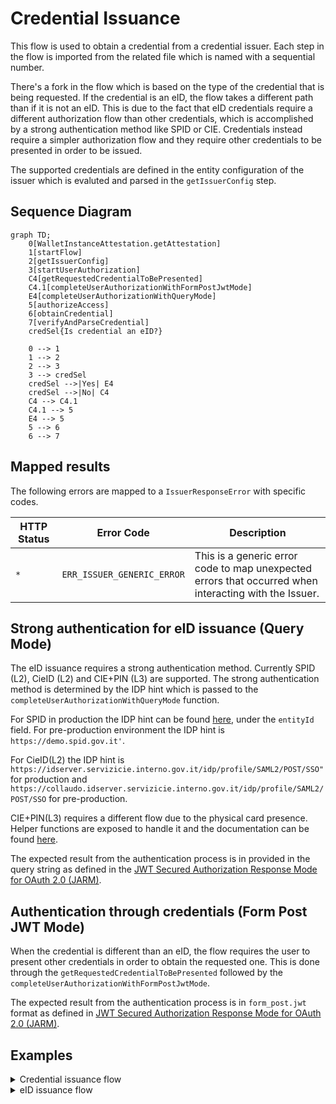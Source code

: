 # Credential Issuance

This flow is used to obtain a credential from a credential issuer. Each step in the flow is imported from the related file which is named with a sequential number.

There's a fork in the flow which is based on the type of the credential that is being requested. If the credential is an eID, the flow takes a different path than if it is not an eID.
This is due to the fact that eID credentials require a different authorization flow than other credentials, which is accomplished by a strong authentication method like SPID or CIE.
Credentials instead require a simpler authorization flow and they require other credentials to be presented in order to be issued.

The supported credentials are defined in the entity configuration of the issuer which is evaluted and parsed in the `getIssuerConfig` step.

## Sequence Diagram

```mermaid
graph TD;
    0[WalletInstanceAttestation.getAttestation]
    1[startFlow]
    2[getIssuerConfig]
    3[startUserAuthorization]
    C4[getRequestedCredentialToBePresented]
    C4.1[completeUserAuthorizationWithFormPostJwtMode]
    E4[completeUserAuthorizationWithQueryMode]
    5[authorizeAccess]
    6[obtainCredential]
    7[verifyAndParseCredential]
    credSel{Is credential an eID?}

    0 --> 1
    1 --> 2
    2 --> 3
    3 --> credSel
    credSel -->|Yes| E4
    credSel -->|No| C4
    C4 --> C4.1
    C4.1 --> 5
    E4 --> 5
    5 --> 6
    6 --> 7
```

## Mapped results

The following errors are mapped to a `IssuerResponseError` with specific codes.

| HTTP Status | Error Code                 | Description                                                                                           |
| ----------- | -------------------------- | ----------------------------------------------------------------------------------------------------- |
| `*`         | `ERR_ISSUER_GENERIC_ERROR` | This is a generic error code to map unexpected errors that occurred when interacting with the Issuer. |

## Strong authentication for eID issuance (Query Mode)

The eID issuance requires a strong authentication method. Currently SPID (L2), CieID (L2) and CIE+PIN (L3) are supported. The strong authentication method is determined by the IDP hint which is passed to the `completeUserAuthorizationWithQueryMode` function.

For SPID in production the IDP hint can be found [here](https://registry.spid.gov.it/identity-providers), under the `entityId` field. For pre-production environment the IDP hint is `https://demo.spid.gov.it'`.

For CieID(L2) the IDP hint is `https://idserver.servizicie.interno.gov.it/idp/profile/SAML2/POST/SSO"` for production and `https://collaudo.idserver.servizicie.interno.gov.it/idp/profile/SAML2/POST/SSO` for pre-production.

CIE+PIN(L3) requires a different flow due to the physical card presence. Helper functions are exposed to handle it and the documentation can be found [here](../../cie/README.md).

The expected result from the authentication process is in provided in the query string as defined in the [JWT Secured Authorization Response Mode for OAuth 2.0 (JARM)](https://openid.net/specs/oauth-v2-jarm.html#name-response-mode-queryjwt).

## Authentication through credentials (Form Post JWT Mode)

When the credential is different than an eID, the flow requires the user to present other credentials in order to obtain the requested one. This is done through the `getRequestedCredentialToBePresented` followed by the `completeUserAuthorizationWithFormPostJwtMode`.

The expected result from the authentication process is in `form_post.jwt` format as defined in [JWT Secured Authorization Response Mode for OAuth 2.0 (JARM)](https://openid.net/specs/oauth-v2-jarm.html#name-response-mode-form_postjwt).

## Examples

<details>
  <summary>Credential issuance flow</summary>

```ts
// Retrieve the integrity key tag from the store and create its context
const integrityKeyTag = "example"; // Let's assume this is the key tag used to create the wallet instance
const integrityContext = getIntegrityContext(integrityKeyTag);

// generate Key for Wallet Instance Attestation
// ensure the key esists befor starting the issuing process
await regenerateCryptoKey(WIA_KEYTAG); // Let's assume this function regenerates this ephemeral key
const wiaCryptoContext = createCryptoContextFor(WIA_KEYTAG);

const { WALLET_PROVIDER_BASE_URL, WALLET_EAA_PROVIDER_BASE_URL, REDIRECT_URI } =
  env; // Let's assume these are the environment variables

/**
 * Obtains a new Wallet Instance Attestation.
 * WARNING: The integrity context must be the same used when creating the Wallet Instance with the same keytag.
 */
const walletInstanceAttestation =
  await WalletInstanceAttestation.getAttestation({
    wiaCryptoContext,
    integrityContext,
    walletProviderBaseUrl: WALLET_PROVIDER_BASE_URL,
    appFetch,
  });

const credentialType = "someCredential"; // Let's assume this is the credential type

const eid = {
  credential: "example",
  parsedCredential: "example"
  keyTag: "example";
  credentialType: "eid";
};

const eidCryptoContext = createCryptoContextFor(eid.keyTag);

// Create credential crypto context
const credentialKeyTag = uuidv4().toString();
await generate(credentialKeyTag); // Let's assume this function generates a new hardware-backed key pair
const credentialCryptoContext = createCryptoContextFor(credentialKeyTag);

// Start the issuance flow
const startFlow: Credential.Issuance.StartFlow = () => ({
  issuerUrl: WALLET_EAA_PROVIDER_BASE_URL,
  credentialType,
});

const { issuerUrl } = startFlow();

// Evaluate issuer trust
const { issuerConf } = await Credential.Issuance.getIssuerConfig(issuerUrl);

// Start user authorization
const { issuerRequestUri, clientId, codeVerifier, credentialDefinition } =
  await Credential.Issuance.startUserAuthorization(issuerConf, credentialType, {
    walletInstanceAttestation,
    redirectUri,
    wiaCryptoContext,
    appFetch,
  });

const requestObject =
  await Credential.Issuance.getRequestedCredentialToBePresented(
    issuerRequestUri,
    clientId,
    issuerConf,
    appFetch
  );

// The app here should ask the user to confirm the required data contained in the requestObject

// Complete the user authorization via form_post.jwt mode
const { code } =
  await Credential.Issuance.completeUserAuthorizationWithFormPostJwtMode(
    requestObject,
    { wiaCryptoContext, pidCryptoContext, pid, walletInstanceAttestation }
  );

// Generate the DPoP context which will be used for the whole issuance flow
await regenerateCryptoKey(DPOP_KEYTAG); // Let's assume this function regenerates this ephemeral key for the DPoP
const dPopCryptoContext = createCryptoContextFor(DPOP_KEYTAG);

const { accessToken } = await Credential.Issuance.authorizeAccess(
  issuerConf,
  code,
  clientId,
  redirectUri,
  codeVerifier,
  {
    walletInstanceAttestation,
    wiaCryptoContext,
    dPopCryptoContext,
    appFetch,
  }
);

// Obtain the credential
const { credential, format } = await Credential.Issuance.obtainCredential(
  issuerConf,
  accessToken,
  clientId,
  credentialDefinition,
  {
    credentialCryptoContext,
    dPopCryptoContext,
    appFetch,
  }
);

/*
 * Parse and verify the credential. The ignoreMissingAttributes flag must be set to false or omitted in production.
 * WARNING: includeUndefinedAttributes should not be set to true in production in order to get only claims explicitly declared by the issuer.
 */
const { parsedCredential } = await Credential.Issuance.verifyAndParseCredential(
  issuerConf,
  credential,
  format,
  {
    credentialCryptoContext,
    ignoreMissingAttributes: true,
    includeUndefinedAttributes: false
  }
);

return {
  parsedCredential,
  credential,
  keyTag: credentialKeyTag,
  credentialType,
};
```

</details>

<details>
  <summary>eID issuance flow</summary>

```ts
// Retrieve the integrity key tag from the store and create its context
const integrityKeyTag = "example"; // Let's assume this is the key tag used to create the wallet instance
const integrityContext = getIntegrityContext(integrityKeyTag);

// generate Key for Wallet Instance Attestation
// ensure the key esists befor starting the issuing process
await regenerateCryptoKey(WIA_KEYTAG); // Let's assume this function regenerates this ephemeral key
const wiaCryptoContext = createCryptoContextFor(WIA_KEYTAG);

const { WALLET_PROVIDER_BASE_URL, WALLET_EID_PROVIDER_BASE_URL, REDIRECT_URI } =
  env; // Let's assume these are the environment variables

/**
 * Obtains a new Wallet Instance Attestation.
 * WARNING: The integrity context must be the same used when creating the Wallet Instance with the same keytag.
 */
const walletInstanceAttestation =
  await WalletInstanceAttestation.getAttestation({
    wiaCryptoContext,
    integrityContext,
    walletProviderBaseUrl: WALLET_PROVIDER_BASE_URL,
    appFetch,
  });

const idpHit = "https://example.com"; // Let's assume this is the IDP hint

const authorizationContext = idpHint.includes("servizicie")
  ? undefined
  : {
      authorize: openAuthenticationSession, // Let's assume this function opens the browser for the user to authenticate
    };
/*
 * Create credential crypto context for the PID
 * WARNING: The eID keytag must be persisted and later used when requesting a credential which requires a eID presentation
 */
const credentialKeyTag = uuidv4().toString();
await generate(credentialKeyTag);
const credentialCryptoContext = createCryptoContextFor(credentialKeyTag);

// Start the issuance flow
const startFlow: Credential.Issuance.StartFlow = () => ({
  issuerUrl: WALLET_EID_PROVIDER_BASE_URL,
  credentialType: "urn:eu.europa.ec.eudi:pid:1",
  appFetch,
});

const { issuerUrl } = startFlow();

// Evaluate issuer trust
const { issuerConf } = await Credential.Issuance.getIssuerConfig(issuerUrl, {
  appFetch,
});

// Start user authorization
const { issuerRequestUri, clientId, codeVerifier, credentialDefinition } =
  await Credential.Issuance.startUserAuthorization(issuerConf, credentialType, {
    walletInstanceAttestation,
    redirectUri,
    wiaCryptoContext,
    appFetch,
  });

// Complete the authorization process with query mode with the authorizationContext which opens the browser
const { code } =
  await Credential.Issuance.completeUserAuthorizationWithQueryMode(
    issuerRequestUri,
    clientId,
    issuerConf,
    idpHint,
    redirectUri,
    authorizationContext
  );

// Create DPoP context which will be used for the whole issuance flow
await regenerateCryptoKey(DPOP_KEYTAG);
const dPopCryptoContext = createCryptoContextFor(DPOP_KEYTAG);

const { accessToken } = await Credential.Issuance.authorizeAccess(
  issuerConf,
  code,
  clientId,
  redirectUri,
  codeVerifier,
  {
    walletInstanceAttestation,
    wiaCryptoContext,
    dPopCryptoContext,
    appFetch,
  }
);

// Obtain che eID credential
const { credential, format } = await Credential.Issuance.obtainCredential(
  issuerConf,
  accessToken,
  clientId,
  credentialDefinition,
  {
    credentialCryptoContext,
    dPopCryptoContext,
    appFetch,
  }
);

// Parse and verify the eID credential
const { parsedCredential, issuedAt, expiration } =
  await Credential.Issuance.verifyAndParseCredential(
    issuerConf,
    credential,
    format,
    { credentialCryptoContext }
  );

return {
  parsedCredential,
  credential,
  keyTag: credentialKeyTag,
  credentialType,
  issuedAt,
  expiration,
};
```

The result of this flow is a raw credential and a parsed credential which must be stored securely in the wallet along with its crypto key.

</details>
